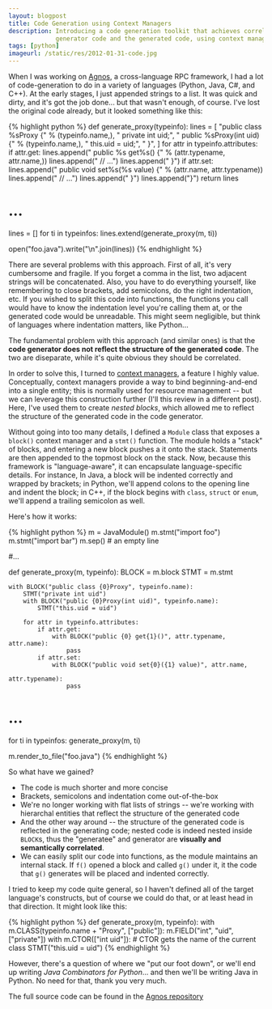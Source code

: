 ```yaml
---
layout: blogpost
title: Code Generation using Context Managers
description: Introducing a code generation toolkit that achieves correlation between the
             generator code and the generated code, using context managers
tags: [python]
imageurl: /static/res/2012-01-31-code.jpg
---
```


When I was working on [Agnos](http://agnos.sourceforge.net), a cross-language RPC framework,
I had a lot of code-generation to do in a variety of languages (Python, Java, C#, and C++).
At the early stages, I just appended strings to a list. It was quick and dirty, and it's got the
job done... but that wasn't enough, of course. I've lost the original code already, but it looked
something like this:

{% highlight python %}
def generate_proxy(typeinfo):
    lines = [
        "public class %sProxy {" % (typeinfo.name,),
        "    private int uid;",
        "    public %sProxy(int uid) {" % (typeinfo.name,),
        "        this.uid = uid;",
        "    }",
    ]
    for attr in typeinfo.attributes:
        if attr.get:
            lines.append("    public %s get%s() {" % (attr.typename,
                                                    attr.name,))
            lines.append("        // ...")
            lines.append("    }")
        if attr.set:
            lines.append("    public void set%s(%s value) {" % (attr.name,
                                                            attr.typename))
            lines.append("        // ...")
            lines.append("    }")
    lines.append("}")
    return lines
# ...

lines = []
for ti in typeinfos:
    lines.extend(generate_proxy(m, ti))

open("foo.java").write("\n".join(lines))
{% endhighlight %}

There are several problems with this approach. First of all, it's very cumbersome and fragile.
If you forget a comma in the list, two adjacent strings will be concatenated. Also, you have
to do everything yourself, like remembering to close brackets, add semicolons, do the right
indentation, etc. If you wished to split this code into functions, the functions you call would
have to know the indentation level you're calling them at, or the generated code would be
unreadable. This might seem negligible, but think of languages where indentation matters, like
Python...

The fundamental problem with this approach (and similar ones) is that the **code generator does
not reflect the structure of the generated code**. The two are diseparate, while it's quite
obvious they should be correlated.

In order to solve this, I turned to [context managers](http://www.python.org/dev/peps/pep-0343/),
a feature I highly value. Conceptually, context managers provide a way to bind beginning-and-end
into a single entity; this is normally used for resource management -- but we can leverage this
construction further (I'll this review in a different post). Here, I've used them to create
*nested blocks*, which allowed me to reflect the structure of the generated code in the code
generator.

Without going into too many details, I defined a `Module` class that exposes a `block()`
context manager and a `stmt()` function. The module holds a "stack" of blocks, and entering a new
block pushes a it onto the stack. Statements are then appended to the topmost block on the stack.
Now, because this framework is "language-aware", it can encapsulate language-specific details.
For instance, In Java, a block will be indented correctly and wrapped by brackets; in Python,
we'll append colons to the opening line and indent the block; in C++, if the block begins with
`class`, `struct` or `enum`, we'll append a trailing semicolon as well.

Here's how it works:

{% highlight python %}
m = JavaModule()
m.stmt("import foo")
m.stmt("import bar")
m.sep()   # an empty line

#...

def generate_proxy(m, typeinfo):
    BLOCK = m.block
    STMT = m.stmt

    with BLOCK("public class {0}Proxy", typeinfo.name):
        STMT("private int uid")
        with BLOCK("public {0}Proxy(int uid)", typeinfo.name):
            STMT("this.uid = uid")

        for attr in typeinfo.attributes:
            if attr.get:
                with BLOCK("public {0} get{1}()", attr.typename, attr.name):
                    pass
            if attr.set:
                with BLOCK("public void set{0}({1} value)", attr.name,
                                                            attr.typename):
                    pass
# ...

for ti in typeinfos:
    generate_proxy(m, ti)

m.render_to_file("foo.java")
{% endhighlight %}

So what have we gained?

*   The code is much shorter and more concise
*   Brackets, semicolons and indentation come out-of-the-box
*   We're no longer working with flat lists of strings -- we're working with hierarchal entities
    that reflect the structure of the generated code
*   And the other way around -- the structure of the generated code is reflected in the generating
    code; nested code is indeed nested inside `BLOCK`s, thus the "generatee" and generator are
    **visually and semantically correlated**.
*   We can easily split our code into functions, as the module maintains an internal stack.
    If `f()` opened a block and called `g()` under it, it the code that `g()` generates will be
    placed and indented correctly.

I tried to keep my code quite general, so I haven't defined all of the target language's
constructs, but of course we could do that, or at least head in that direction.
It might look like this:

{% highlight python %}
def generate_proxy(m, typeinfo):
    with m.CLASS(typeinfo.name + "Proxy", ["public"]):
        m.FIELD("int", "uid", ["private"])
        with m.CTOR(["int uid"]):   # CTOR gets the name of the current class
            STMT("this.uid = uid")
{% endhighlight %}

However, there's a question of where we "put our foot down", or we'll end up writing *Java
Combinators for Python*... and then we'll be writing Java in Python. No need for that,
thank you very much.

The full source code can be found in the
[Agnos repository](https://github.com/tomerfiliba/agnos/blob/master/compiler/src/agnos_compiler/langs/clike.py)
